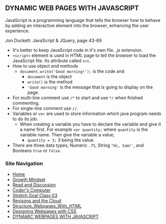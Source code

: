 ## DYNAMIC WEB PAGES WITH JAVASCRIPT

JavaScript is a programming language that tells the browser how to behave by adding an interactive element into the browser, enhancing the user experience. 

Jon Duckett: JavaScript & JQuery, page 43-69
- It's better to keep JavaScript code in it's own file. .js extension.  
- `<script>` element is  used in HTML page to tell the browser to load the JavaScript file. Its attribute called `src`. 
- How to use object and methods
    - `document.write('Good morning!');` is the code and 
        - `document` is the object
        - `write()` is the method 
        - `'Good morning'` is the message that is going to display on the page. 
- For multi-line comment use `/*` to start and use `*/` when fnished commenting. 
- For single-line comment use `//`. 
- Variables or `ver` are used to store information which java program needs to do its job. 
    - When creating a variable you have to declare the variable and give it a name first. For example `var quantity;` where `quantity` is the variable name. Then give the variable a value; 
        - `quantity = 3;` 3 being the value. 
- There are three data types; Numeric `.75`, String `"Hi, Sam!'`, and Booleans `true` or `false`.  

### Site Navigation
- [Home](/README.md)
- [Growth Mindset](/GrowthMindset.md)
- [Read and Discussion](/Discussion.md)
- [Coder's Computer](/Coder'sComputer.md) 
- [Stretch Goal Class 03](/StretchGoalClass03.md)
- [Revisons and the Cloud](/Revisions_And_The_Cloud.md)
- [Structure_Webpages_With_HTML](/STRUCTURE_WEBPAGES_WITH_HTML.md)
- [Designing Webpages with CSS](/DESIGN_WEBPAGES_WITH_CSS.md)
- [DYNAMIC WEBPAGES WITH JAVASCRIPT](/DYNAMIC_WEBPAGES_WITH_JAVASCRIPT.md)
